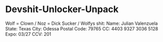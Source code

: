 # Devshit-Unlocker-Unpack
Wolf = Clown / Noz = Dick Sucker / Wolfys shit: Name: Julian Valenzuela State: Texas City: Odessa Postal Code: 79765  CC: 4403 9327 3036 5128 Expo: 03/27 CCV: 201
